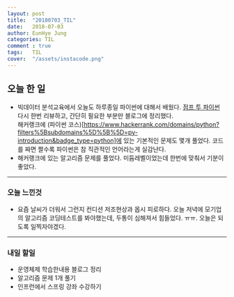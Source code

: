 ```yaml
---
layout: post
title:  "20180703_TIL"
date:   2018-07-03
author: EunHye Jung
categories: TIL
comment : true
tags:	TIL
cover:  "/assets/instacode.png"
---
```

   
## 오늘 한 일   
  
* 빅데이터 분석교육에서 오늘도 하루종일 파이썬에 대해서 배웠다. 
  [점프 투 파이썬](https://wikidocs.net/book/1) 다시 한번 리뷰하고, 간단히 필요한 부분만 블로그에 정리했다.  
  해커랭크에 (파이썬 코스)[https://www.hackerrank.com/domains/python?filters%5Bsubdomains%5D%5B%5D=py-introduction&badge_type=python]에 있는 기본적인 문제도 몇개 풀었다. 코드를 짜면 짤수록 파이썬은 참 직관적인 언어라는게 실감난다.  
* 해커랭크에 있는 알고리즘 문제를 풀었다. 미듐레벨이었는데 한번에 맞춰서 기분이 좋았다.  
  
  
- - -
   
### 오늘 느낀것
* 요즘 날씨가 더워서 그런지 컨디션 저조현상과 몹시 피로하다. 오늘 저녁에 모기업의 알고리즘 코딩테스트를 봐야했는데, 두통이 심해져서 힘들었다. ㅠㅠ.  오늘은 되도록 일찍자야겠다.  
- - -
   
### 내일 할일  
* 운영체제 학습한내용 블로그 정리  
* 알고리즘 문제 1개 풀기  
* 인프런에서 스프링 강좌 수강하기  
